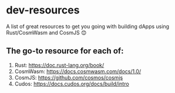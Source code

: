 # dev-resources
A list of great resources to get you going with building dApps using Rust/CosmWasm and CosmJS 😊

## The go-to resource for each of:
1. Rust: https://doc.rust-lang.org/book/
2. CosmWasm: https://docs.cosmwasm.com/docs/1.0/
3. CosmJS: https://github.com/cosmos/cosmjs
4. Cudos: https://docs.cudos.org/docs/build/intro


